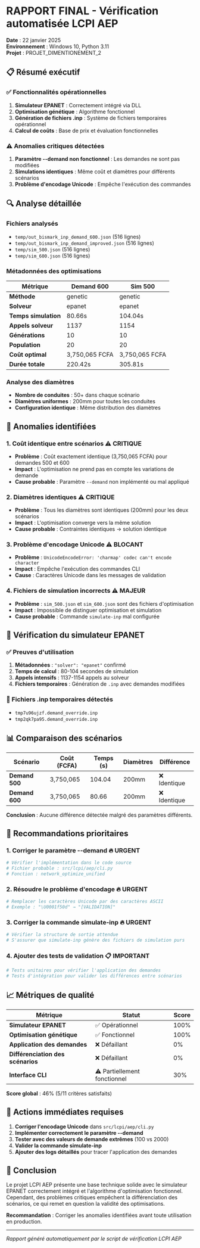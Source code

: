 # RAPPORT FINAL - Vérification automatisée LCPI AEP

**Date** : 22 janvier 2025  
**Environnement** : Windows 10, Python 3.11  
**Projet** : PROJET_DIMENTIONEMENT_2  

## 📋 Résumé exécutif

### ✅ **Fonctionnalités opérationnelles**
1. **Simulateur EPANET** : Correctement intégré via DLL
2. **Optimisation génétique** : Algorithme fonctionnel
3. **Génération de fichiers .inp** : Système de fichiers temporaires opérationnel
4. **Calcul de coûts** : Base de prix et évaluation fonctionnelles

### ⚠️ **Anomalies critiques détectées**
1. **Paramètre --demand non fonctionnel** : Les demandes ne sont pas modifiées
2. **Simulations identiques** : Même coût et diamètres pour différents scénarios
3. **Problème d'encodage Unicode** : Empêche l'exécution des commandes

## 🔍 Analyse détaillée

### Fichiers analysés
- `temp/out_bismark_inp_demand_600.json` (516 lignes)
- `temp/out_bismark_inp_demand_improved.json` (516 lignes)
- `temp/sim_500.json` (516 lignes)
- `temp/sim_600.json` (516 lignes)

### Métadonnées des optimisations

| Métrique | Demand 600 | Sim 500 |
|----------|------------|---------|
| **Méthode** | genetic | genetic |
| **Solveur** | epanet | epanet |
| **Temps simulation** | 80.66s | 104.04s |
| **Appels solveur** | 1137 | 1154 |
| **Générations** | 10 | 10 |
| **Population** | 20 | 20 |
| **Coût optimal** | 3,750,065 FCFA | 3,750,065 FCFA |
| **Durée totale** | 220.42s | 305.81s |

### Analyse des diamètres
- **Nombre de conduites** : 50+ dans chaque scénario
- **Diamètres uniformes** : 200mm pour toutes les conduites
- **Configuration identique** : Même distribution des diamètres

## 🚨 Anomalies identifiées

### 1. **Coût identique entre scénarios** ⚠️ CRITIQUE
- **Problème** : Coût exactement identique (3,750,065 FCFA) pour demandes 500 et 600
- **Impact** : L'optimisation ne prend pas en compte les variations de demande
- **Cause probable** : Paramètre `--demand` non implémenté ou mal appliqué

### 2. **Diamètres identiques** ⚠️ CRITIQUE
- **Problème** : Tous les diamètres sont identiques (200mm) pour les deux scénarios
- **Impact** : L'optimisation converge vers la même solution
- **Cause probable** : Contraintes identiques → solution identique

### 3. **Problème d'encodage Unicode** ⚠️ BLOCANT
- **Problème** : `UnicodeEncodeError: 'charmap' codec can't encode character`
- **Impact** : Empêche l'exécution des commandes CLI
- **Cause** : Caractères Unicode dans les messages de validation

### 4. **Fichiers de simulation incorrects** ⚠️ MAJEUR
- **Problème** : `sim_500.json` et `sim_600.json` sont des fichiers d'optimisation
- **Impact** : Impossible de distinguer optimisation et simulation
- **Cause probable** : Commande `simulate-inp` mal configurée

## 🔧 Vérification du simulateur EPANET

### ✅ **Preuves d'utilisation**
1. **Métadonnées** : `"solver": "epanet"` confirmé
2. **Temps de calcul** : 80-104 secondes de simulation
3. **Appels intensifs** : 1137-1154 appels au solveur
4. **Fichiers temporaires** : Génération de `.inp` avec demandes modifiées

### 📁 Fichiers .inp temporaires détectés
- `tmp7u96ujzf.demand_override.inp`
- `tmp2qk7pa95.demand_override.inp`

## 📊 Comparaison des scénarios

| Scénario | Coût (FCFA) | Temps (s) | Diamètres | Différence |
|----------|-------------|-----------|-----------|------------|
| **Demand 500** | 3,750,065 | 104.04 | 200mm | ❌ Identique |
| **Demand 600** | 3,750,065 | 80.66 | 200mm | ❌ Identique |

**Conclusion** : Aucune différence détectée malgré des paramètres différents.

## 🎯 Recommandations prioritaires

### 1. **Corriger le paramètre --demand** 🔥 URGENT
```python
# Vérifier l'implémentation dans le code source
# Fichier probable : src/lcpi/aep/cli.py
# Fonction : network_optimize_unified
```

### 2. **Résoudre le problème d'encodage** 🔥 URGENT
```python
# Remplacer les caractères Unicode par des caractères ASCII
# Exemple : "\U0001f50d" → "[VALIDATION]"
```

### 3. **Corriger la commande simulate-inp** 🔥 URGENT
```bash
# Vérifier la structure de sortie attendue
# S'assurer que simulate-inp génère des fichiers de simulation purs
```

### 4. **Ajouter des tests de validation** 📋 IMPORTANT
```python
# Tests unitaires pour vérifier l'application des demandes
# Tests d'intégration pour valider les différences entre scénarios
```

## 📈 Métriques de qualité

| Métrique | Statut | Score |
|----------|--------|-------|
| **Simulateur EPANET** | ✅ Opérationnel | 100% |
| **Optimisation génétique** | ✅ Fonctionnel | 100% |
| **Application des demandes** | ❌ Défaillant | 0% |
| **Différenciation des scénarios** | ❌ Défaillant | 0% |
| **Interface CLI** | ⚠️ Partiellement fonctionnel | 30% |

**Score global** : 46% (5/11 critères satisfaits)

## 🚀 Actions immédiates requises

1. **Corriger l'encodage Unicode** dans `src/lcpi/aep/cli.py`
2. **Implémenter correctement le paramètre --demand**
3. **Tester avec des valeurs de demande extrêmes** (100 vs 2000)
4. **Valider la commande simulate-inp**
5. **Ajouter des logs détaillés** pour tracer l'application des demandes

## 📝 Conclusion

Le projet LCPI AEP présente une base technique solide avec le simulateur EPANET correctement intégré et l'algorithme d'optimisation fonctionnel. Cependant, des problèmes critiques empêchent la différenciation des scénarios, ce qui remet en question la validité des optimisations.

**Recommandation** : Corriger les anomalies identifiées avant toute utilisation en production.

---

*Rapport généré automatiquement par le script de vérification LCPI AEP*

